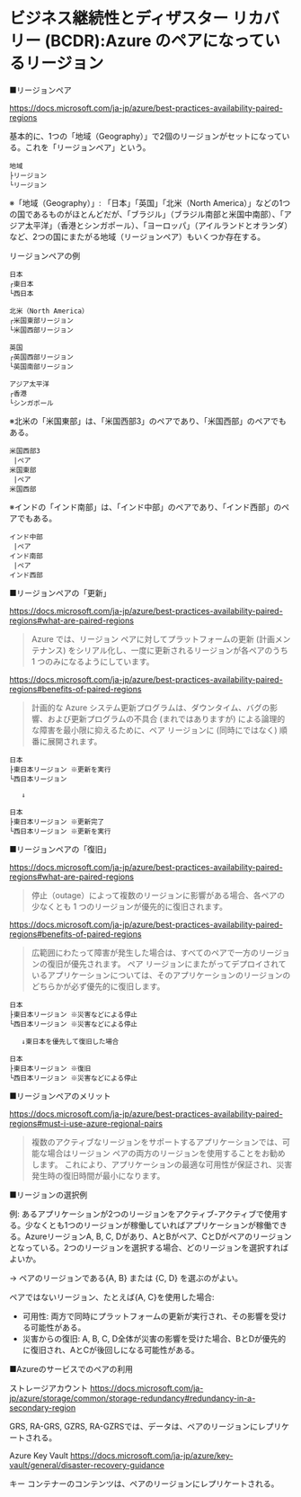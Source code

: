 # ビジネス継続性とディザスター リカバリー (BCDR):Azure のペアになっているリージョン

■リージョンペア

https://docs.microsoft.com/ja-jp/azure/best-practices-availability-paired-regions

基本的に、1つの「地域（Geography）」で2個のリージョンがセットになっている。これを「リージョンペア」という。

```
地域
├リージョン
└リージョン
```

※「地域（Geography）」: 「日本」「英国」「北米（North America）」などの1つの国であるものがほとんどだが、「ブラジル」（ブラジル南部と米国中南部）、「アジア太平洋」（香港とシンガポール）、「ヨーロッパ」（アイルランドとオランダ）など、2つの国にまたがる地域（リージョンペア）もいくつか存在する。

リージョンペアの例

```
日本
┌東日本
└西日本

北米（North America）
┌米国東部リージョン
└米国西部リージョン

英国
┌英国西部リージョン
└英国南部リージョン

アジア太平洋
┌香港
└シンガポール
```

※北米の「米国東部」は、「米国西部3」のペアであり、「米国西部」のペアでもある。
```
米国西部3
 |ペア
米国東部
 |ペア
米国西部
```

※インドの「インド南部」は、「インド中部」のペアであり、「インド西部」のペアでもある。
```
インド中部
 |ペア
インド南部
 |ペア
インド西部
```

■リージョンペアの「更新」

https://docs.microsoft.com/ja-jp/azure/best-practices-availability-paired-regions#what-are-paired-regions
> Azure では、リージョン ペアに対してプラットフォームの更新 (計画メンテナンス) をシリアル化し、一度に更新されるリージョンが各ペアのうち 1 つのみになるようにしています。

https://docs.microsoft.com/ja-jp/azure/best-practices-availability-paired-regions#benefits-of-paired-regions
> 計画的な Azure システム更新プログラムは、ダウンタイム、バグの影響、および更新プログラムの不具合 (まれではありますが) による論理的な障害を最小限に抑えるために、ペア リージョンに (同時にではなく) 順番に展開されます。

```
日本
├東日本リージョン ※更新を実行
└西日本リージョン

   ↓

日本
├東日本リージョン ※更新完了
└西日本リージョン ※更新を実行
```

■リージョンペアの「復旧」

https://docs.microsoft.com/ja-jp/azure/best-practices-availability-paired-regions#what-are-paired-regions
> 停止（outage）によって複数のリージョンに影響がある場合、各ペアの少なくとも 1 つのリージョンが優先的に復旧されます。

https://docs.microsoft.com/ja-jp/azure/best-practices-availability-paired-regions#benefits-of-paired-regions
> 広範囲にわたって障害が発生した場合は、すべてのペアで一方のリージョンの復旧が優先されます。 ペア リージョンにまたがってデプロイされているアプリケーションについては、そのアプリケーションのリージョンのどちらかが必ず優先的に復旧します。

```
日本
├東日本リージョン ※災害などによる停止
└西日本リージョン ※災害などによる停止

   ↓東日本を優先して復旧した場合

日本
├東日本リージョン ※復旧
└西日本リージョン ※災害などによる停止
```

■リージョンペアのメリット

https://docs.microsoft.com/ja-jp/azure/best-practices-availability-paired-regions#must-i-use-azure-regional-pairs
> 複数のアクティブなリージョンをサポートするアプリケーションでは、可能な場合はリージョン ペアの両方のリージョンを使用することをお勧めします。 これにより、アプリケーションの最適な可用性が保証され、災害発生時の復旧時間が最小になります。

■リージョンの選択例

例: あるアプリケーションが2つのリージョンをアクティブ-アクティブで使用する。少なくとも1つのリージョンが稼働していればアプリケーションが稼働できる。AzureリージョンA, B, C, Dがあり、AとBがペア、CとDがペアのリージョンとなっている。2つのリージョンを選択する場合、どのリージョンを選択すればよいか。

→ ペアのリージョンである{A, B} または {C, D} を選ぶのがよい。

ペアではないリージョン、たとえば{A, C}を使用した場合:
- 可用性: 両方で同時にプラットフォームの更新が実行され、その影響を受ける可能性がある。
- 災害からの復旧: A, B, C, D全体が災害の影響を受けた場合、BとDが優先的に復旧され、AとCが後回しになる可能性がある。

■Azureのサービスでのペアの利用

ストレージアカウント
https://docs.microsoft.com/ja-jp/azure/storage/common/storage-redundancy#redundancy-in-a-secondary-region

GRS, RA-GRS, GZRS, RA-GZRSでは、データは、ペアのリージョンにレプリケートされる。

Azure Key Vault
https://docs.microsoft.com/ja-jp/azure/key-vault/general/disaster-recovery-guidance

キー コンテナーのコンテンツは、ペアのリージョンにレプリケートされる。
